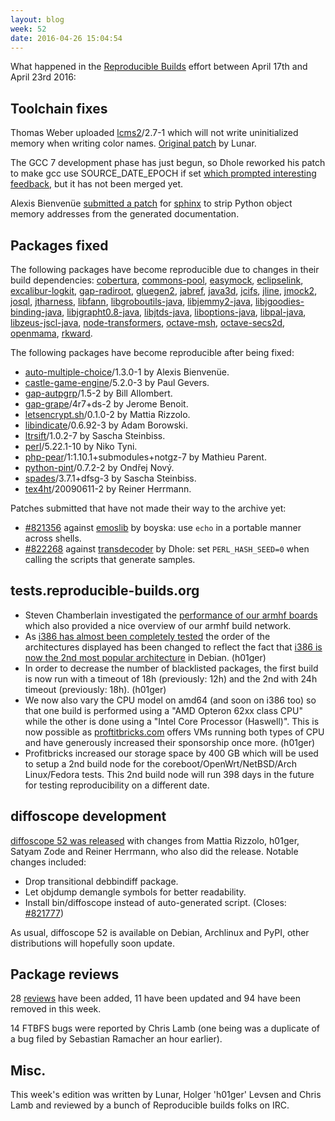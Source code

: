```yaml
---
layout: blog
week: 52
date: 2016-04-26 15:04:54
---
```


What happened in the [Reproducible
Builds](https://wiki.debian.org/ReproducibleBuilds) effort between April 17th and April 23rd 2016:

Toolchain fixes
---------------

Thomas Weber uploaded [lcms2](https://tracker.debian.org/lcms2)/2.7-1 which will not write uninitialized memory when writing color names. [Original patch](https://bugs.debian.org/815248) by Lunar.

The GCC 7 development phase has just begun, so Dhole reworked his patch to make gcc use SOURCE_DATE_EPOCH if set [which prompted interesting feedback](https://gcc.gnu.org/ml/gcc-patches/2016-04/msg00838.html), but it has not been merged yet.

Alexis Bienvenüe [submitted a patch](https://bugs.debian.org/822197) for [sphinx](https://tracker.debian.org/sphinx) to strip Python object memory addresses from the generated documentation.

Packages fixed
--------------

The following packages have become reproducible due to changes in their
build dependencies:
[cobertura](https://tracker.debian.org/cobertura),
[commons-pool](https://tracker.debian.org/commons-pool),
[easymock](https://tracker.debian.org/easymock),
[eclipselink](https://tracker.debian.org/eclipselink),
[excalibur-logkit](https://tracker.debian.org/excalibur-logkit),
[gap-radiroot](https://tracker.debian.org/gap-radiroot),
[gluegen2](https://tracker.debian.org/gluegen2),
[jabref](https://tracker.debian.org/jabref),
[java3d](https://tracker.debian.org/java3d),
[jcifs](https://tracker.debian.org/jcifs),
[jline](https://tracker.debian.org/jline),
[jmock2](https://tracker.debian.org/jmock2),
[josql](https://tracker.debian.org/josql),
[jtharness](https://tracker.debian.org/jtharness),
[libfann](https://tracker.debian.org/libfann),
[libgroboutils-java](https://tracker.debian.org/libgroboutils-java),
[libjemmy2-java](https://tracker.debian.org/libjemmy2-java),
[libjgoodies-binding-java](https://tracker.debian.org/libjgoodies-binding-java),
[libjgrapht0.8-java](https://tracker.debian.org/libjgrapht0.8-java),
[libjtds-java](https://tracker.debian.org/libjtds-java),
[liboptions-java](https://tracker.debian.org/liboptions-java),
[libpal-java](https://tracker.debian.org/libpal-java),
[libzeus-jscl-java](https://tracker.debian.org/libzeus-jscl-java),
[node-transformers](https://tracker.debian.org/node-transformers),
[octave-msh](https://tracker.debian.org/octave-msh),
[octave-secs2d](https://tracker.debian.org/octave-secs2d),
[openmama](https://tracker.debian.org/openmama),
[rkward](https://tracker.debian.org/rkward).

The following packages have become reproducible after being fixed:

 * [auto-multiple-choice](https://tracker.debian.org/auto-multiple-choice)/1.3.0-1 by Alexis Bienvenüe.
 * [castle-game-engine](https://tracker.debian.org/castle-game-engine)/5.2.0-3 by Paul Gevers.
 * [gap-autpgrp](https://tracker.debian.org/gap-autpgrp)/1.5-2 by Bill Allombert.
 * [gap-grape](https://tracker.debian.org/gap-grape)/4r7+ds-2 by Jerome Benoit.
 * [letsencrypt.sh](https://tracker.debian.org/letsencrypt.sh)/0.1.0-2 by Mattia Rizzolo.
 * [libindicate](https://tracker.debian.org/libindicate)/0.6.92-3 by Adam Borowski.
 * [ltrsift](https://tracker.debian.org/ltrsift)/1.0.2-7 by Sascha Steinbiss.
 * [perl](https://tracker.debian.org/perl)/5.22.1-10 by Niko Tyni.
 * [php-pear](https://tracker.debian.org/php-pear)/1:1.10.1+submodules+notgz-7 by Mathieu Parent.
 * [python-pint](https://tracker.debian.org/python-pint)/0.7.2-2 by Ondřej Nový.
 * [spades](https://tracker.debian.org/spades)/3.7.1+dfsg-3 by Sascha Steinbiss.
 * [tex4ht](https://tracker.debian.org/tex4ht)/20090611-2 by Reiner Herrmann.

Patches submitted that have not made their way to the archive yet:

 * [#821356](https://bugs.debian.org/821356) against [emoslib](https://tracker.debian.org/emoslib) by boyska: use `echo` in a portable manner across shells.
 * [#822268](https://bugs.debian.org/822268) against [transdecoder](https://tracker.debian.org/transdecoder) by Dhole: set `PERL_HASH_SEED=0` when calling the scripts that generate samples.

tests.reproducible-builds.org
-----------------------------

 * Steven Chamberlain investigated the [performance of our armhf boards](https://lists.alioth.debian.org/pipermail/reproducible-builds/Week-of-Mon-20160418/005273.html) which also provided a nice overview of our armhf build network.
 * As [i386 has almost been completely tested](https://tests.reproducible-builds.org/testing/index_suite_i386_stats.html) the order of the architectures displayed has been changed to reflect the fact that [i386 is now the 2nd most popular architecture](http://popcon.debian.org/stat/submission.png) in Debian. (h01ger)
 * In order to decrease the number of blacklisted packages, the first build is now run with a timeout of 18h (previously: 12h) and the 2nd with 24h timeout (previously: 18h). (h01ger)
 * We now also vary the CPU model on amd64 (and soon on i386 too) so that one build is performed using a "AMD Opteron 62xx class CPU" while the other is done using a "Intel Core Processor (Haswell)". This is now possible as [proftitbricks.com](https://www.profitbricks.com/) offers VMs running both types of CPU and have generously increased their sponsorship once more. (h01ger)
 * Profitbricks increased our storage space by 400 GB which will be used to setup a 2nd build node for the coreboot/OpenWrt/NetBSD/Arch Linux/Fedora tests. This 2nd build node will run 398 days in the future for testing reproducibility on a different date.

diffoscope development
----------------------

[diffoscope 52 was released](https://lists.debian.org/debian-devel-changes/2016/04/msg02076.html) with changes from Mattia Rizzolo, h01ger, Satyam Zode and Reiner Herrmann, who also did the release. Notable changes included:

 * Drop transitional debbindiff package.
 * Let objdump demangle symbols for better readability.
 * Install bin/diffoscope instead of auto-generated script. (Closes: [#821777](https://bugs.debian.org/821777))

As usual, diffoscope 52 is available on Debian, Archlinux and PyPI, other distributions will hopefully soon update.

Package reviews
---------------

28 [reviews](https://reproducible.debian.net/unstable/amd64/index_notes.html) have been added, 11 have been updated and 94 have been removed in this week.

14 FTBFS bugs were reported by Chris Lamb (one being was a duplicate of a bug filed by Sebastian Ramacher an hour earlier).

Misc.
-----

This week's edition was written by Lunar, Holger 'h01ger' Levsen and Chris Lamb and reviewed by a bunch of Reproducible builds folks on IRC.
